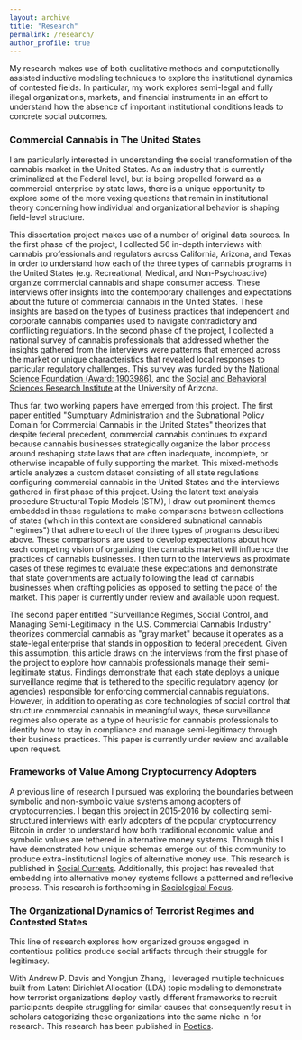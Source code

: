 ```yaml
---
layout: archive
title: "Research"
permalink: /research/
author_profile: true
---
```


My research makes use of both qualitative methods and computationally assisted inductive modeling techniques to explore the institutional dynamics of contested fields. In particular, my work explores semi-legal and fully illegal organizations, markets, and financial instruments in an effort to understand how the absence of important institutional conditions leads to concrete social outcomes.

### Commercial Cannabis in The United States

I am particularly interested in understanding the social transformation of the cannabis market in the United States. As an industry that is currently criminalized at the Federal level, but is being propelled forward as a commercial enterprise by state laws, there is a unique opportunity to explore some of the more vexing questions that remain in institutional theory concerning how individual and organizational behavior is shaping field-level structure.

This dissertation project makes use of a number of original data sources. In the first phase of the project, I collected 56 in-depth interviews with cannabis professionals and regulators across California, Arizona, and Texas in order to understand how each of the three types of cannabis programs in the United States (e.g. Recreational, Medical, and Non-Psychoactive) organize commercial cannabis and shape consumer access.  These interviews offer insights into the contemporary challenges and expectations about the future of commercial cannabis in the United States. These insights are based on the types of business practices that independent and corporate cannabis companies used to navigate contradictory and conflicting regulations. In the second phase of the project, I collected a national survey of cannabis professionals that addressed whether the insights gathered from the interviews were patterns that emerged across the market or unique characteristics that revealed local responses to particular regulatory challenges. This survey was funded by the [National Science Foundation (Award: 1903986)](https://www.nsf.gov/awardsearch/showAward?AWD_ID=1903986&HistoricalAwards=false), and the [Social and Behavioral Sciences Research Institute](https://sbsri.sbs.arizona.edu/) at the University of Arizona. 


Thus far, two working papers have emerged from this project. The first paper entitled "Sumptuary Administration and the Subnational Policy Domain for Commercial Cannabis in the United States" theorizes that despite federal precedent, commercial cannabis continues to expand because cannabis businesses strategically organize the labor process around reshaping state laws that are often inadequate, incomplete, or otherwise incapable of fully supporting the market. This mixed-methods article analyzes a custom dataset consisting of all state regulations configuring commercial cannabis in the United States and the interviews gathered in first phase of this project. Using the latent text analysis procedure Structural Topic Models (STM), I draw out prominent themes embedded in these regulations to make comparisons between collections of states (which in this context are considered subnational cannabis "regimes") that adhere to each of the three types of programs described above. These comparisons are used to develop expectations about how each competing vision of organizing the cannabis market will influence the practices of cannabis businesses. I then turn to the interviews as proximate cases of these regimes to evaluate these expectations and demonstrate that state governments are actually following the lead of cannabis businesses when crafting policies as opposed to setting the pace of the market. This paper is currently under review and available upon request.

The second paper entitled "Surveillance Regimes, Social Control, and Managing Semi-Legitimacy in the U.S. Commercial Cannabis Industry" theorizes commercial cannabis as "gray market" because it operates as a state-legal enterprise that stands in opposition to federal precedent. Given this assumption, this article draws on the interviews from the first phase of the project to explore how cannabis professionals manage their semi-legitimate status. Findings demonstrate that each state deploys a unique surveillance regime that is tethered to the specific regulatory agency (or agencies) responsible for enforcing commercial cannabis regulations. However, in addition to operating as core technologies of social control that structure commercial cannabis in meaningful ways, these surveillance regimes also operate as a type of heuristic for cannabis professionals to identify how to stay in compliance and manage semi-legitimacy through their business practices. This paper is currently under review and available upon request. 
 
### Frameworks of Value Among Cryptocurrency Adopters

A previous line of research I pursued was exploring the boundaries between symbolic and non-symbolic value systems among adopters of cryptocurrencies. I began this project in 2015-2016 by collecting semi-structured interviews with early adopters of the popular cryptocurrency Bitcoin in order to understand how both traditional economic value and symbolic values are tethered in alternative money systems. Through this I have demonstrated how unique schemas emerge out of this community to produce extra-institutional logics of alternative money use. This research is published in [Social Currents](https://journals.sagepub.com/doi/full/10.1177/2329496519880314). Additionally, this project has revealed that embedding into alternative money systems follows a patterned and reflexive process. This research is forthcoming in [Sociological Focus](https://www.tandfonline.com/toc/usfo20/current).

### The Organizational Dynamics of Terrorist Regimes and Contested States

This line of research explores how organized groups engaged in contentious politics produce social artifacts through their struggle for legitimacy. 

With Andrew P. Davis and Yongjun Zhang, I leveraged multiple techniques built from Latent Dirichlet Allocation (LDA) topic modeling to demonstrate how terrorist organizations deploy vastly different frameworks to recruit participants despite struggling for similar causes that consequently result in scholars categorizing these organizations into the same niche in for research. This research has been published in [Poetics](https://www-sciencedirect-com.ezproxy4.library.arizona.edu/science/article/pii/S0304422X17301456). 

